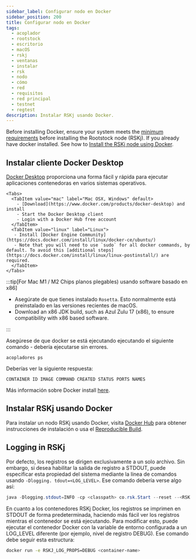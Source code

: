 ```yaml
---
sidebar_label: Configurar nodo en Docker
sidebar_position: 200
title: Configurar nodo en Docker
tags:
  - acoplador
  - rootstock
  - escritorio
  - macOS
  - rskj
  - ventanas
  - instalar
  - rsk
  - nodo
  - cómo
  - red
  - requisitos
  - red principal
  - testnet
  - regtest
description: Instalar RSKj usando Docker.
---
```


Before installing Docker, ensure your system meets the [minimum requirements](/node-operators/setup/requirements/) before installing the Rootstock node (RSKj).
If you already have docker installed. See how to [Install the RSKj node using Docker](#install-rskj-using-docker).

## Instalar cliente Docker Desktop

[Docker Desktop](https://www.docker.com/products/docker-desktop/) proporciona una forma fácil y rápida para ejecutar aplicaciones contenedoras en varios sistemas operativos.

```mdx-code-block
<Tabs>
  <TabItem value="mac" label="Mac OSX, Windows" default>
    - [Download](https://www.docker.com/products/docker-desktop) and install
    - Start the Docker Desktop client
    - Login with a Docker Hub free account
  </TabItem>
  <TabItem value="linux" label="Linux">
   - Install [Docker Engine Community](https://docs.docker.com/install/linux/docker-ce/ubuntu/)
   - Note that you will need to use `sudo` for all docker commands, by default. To avoid this [additional steps](https://docs.docker.com/install/linux/linux-postinstall/) are required.
  </TabItem>
</Tabs>
```

:::tip[For Mac M1 / M2 Chips planos plegables) usando software basado en x86]

- Asegúrate de que tienes instalado `Rosetta`. Esto normalmente está preinstalado en las versiones recientes de macOS.
- Download an x86 JDK build, such as Azul Zulu 17 (x86), to ensure compatibility with x86 based software.

:::

Asegúrese de que docker se está ejecutando ejecutando el siguiente comando - debería ejecutarse sin errores.

```shell
acopladores ps
```

Deberías ver la siguiente respuesta:

```text
CONTAINER ID IMAGE COMMAND CREATED STATUS PORTS NAMES
```

Más información sobre Docker install [here](https://docs.docker.com/install/).

## Instalar RSKj usando Docker

Para instalar un nodo RSKj usando Docker, visita [Docker Hub](https://hub.docker.com/r/rsksmart/rskj) para obtener instrucciones de instalación o usa el [Reproducible Build](/node-operators/setup/reproducible-build).

## Logging in RSKj

Por defecto, los registros se dirigen exclusivamente a un solo archivo. Sin embargo, si desea habilitar la salida de registro a STDOUT, puede especificar esta propiedad del sistema mediante la línea de comandos usando `-Dlogging. tdout=<LOG_LEVEL>`. Ese comando debería verse algo así:

```java
java -Dlogging.stdout=INFO -cp <classpath> co.rsk.Start --reset --<RSK network>
```

En cuanto a los contenedores RSKj Docker, los registros se imprimen en STDOUT de forma predeterminada, haciendo más fácil ver los registros mientras el contenedor se está ejecutando. Para modificar esto, puede ejecutar el contenedor Docker con la variable de entorno configurada a un LOG_LEVEL diferente (por ejemplo, nivel de registro DEBUG). Ese comando debe seguir esta estructura:

```bash
docker run -e RSKJ_LOG_PROPS=DEBUG <container-name>
```
